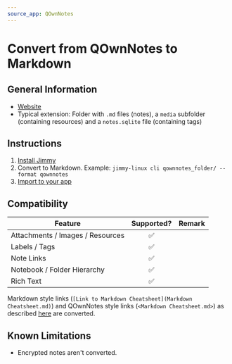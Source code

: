 ```yaml
---
source_app: QOwnNotes
---
```


# Convert from QOwnNotes to Markdown

## General Information

- [Website](https://www.qownnotes.org/)
- Typical extension: Folder with `.md` files (notes), a `media` subfolder (containing resources) and a `notes.sqlite` file (containing tags)

## Instructions

1. [Install Jimmy](../index.md#installation)
2. Convert to Markdown. Example: `jimmy-linux cli qownnotes_folder/ --format qownnotes`
3. [Import to your app](../import_instructions.md)

## Compatibility

| Feature | Supported? | Remark |
| --- | :---: | --- |
| Attachments / Images / Resources | ✅ | |
| Labels / Tags | ✅ | |
| Note Links | ✅ | |
| Notebook / Folder Hierarchy | ✅ | |
| Rich Text | ✅ | |

Markdown style links (`[Link to Markdown Cheatsheet](Markdown Cheatsheet.md)`) and QOwnNotes style links (`<Markdown Cheatsheet.md>`) as described [here](https://www.qownnotes.org/getting-started/markdown.html#links) are converted.

## Known Limitations

- Encrypted notes aren't converted.

